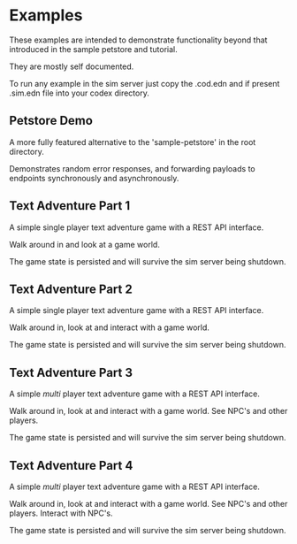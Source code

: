 # Examples

These examples are intended to demonstrate functionality beyond that introduced in the sample petstore and tutorial.

They are mostly self documented.

To run any example in the sim server just copy the .cod.edn and if present .sim.edn file into your codex directory.


## Petstore Demo

A more fully featured alternative to the 'sample-petstore' in the root directory.

Demonstrates random error responses, and forwarding payloads to endpoints synchronously and asynchronously.


## Text Adventure Part 1

A simple single player text adventure game with a REST API interface.

Walk around in and look at a game world.

The game state is persisted and will survive the sim server being shutdown.


## Text Adventure Part 2

A simple single player text adventure game with a REST API interface.

Walk around in, look at and interact with a game world.

The game state is persisted and will survive the sim server being shutdown.


## Text Adventure Part 3

A simple *multi* player text adventure game with a REST API interface.

Walk around in, look at and interact with a game world.  See NPC's and other players.

The game state is persisted and will survive the sim server being shutdown.


## Text Adventure Part 4

A simple *multi* player text adventure game with a REST API interface.

Walk around in, look at and interact with a game world.  See NPC's and other players.  Interact with NPC's.

The game state is persisted and will survive the sim server being shutdown.
